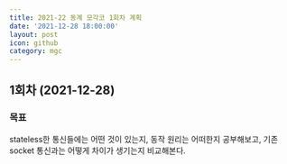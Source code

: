 ```yaml
---
title: 2021-22 동계 모각코 1회차 계획
date: '2021-12-28 18:00:00'
layout: post
icon: github
category: mgc
---
```


## 1회차 (2021-12-28)

### 목표
stateless한 통신들에는 어떤 것이 있는지, 동작 원리는 어떠한지 공부해보고,
기존 socket 통신과는 어떻게 차이가 생기는지 비교해본다.
